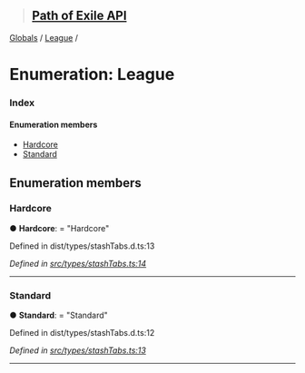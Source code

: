 > ## [Path of Exile API](../README.md)

[Globals](../globals.md) / [League](league.md) /

# Enumeration: League

### Index

#### Enumeration members

* [Hardcore](league.md#hardcore)
* [Standard](league.md#standard)

## Enumeration members

###  Hardcore

● **Hardcore**: = "Hardcore"

Defined in dist/types/stashTabs.d.ts:13

*Defined in [src/types/stashTabs.ts:14](https://github.com/stephenpoole/poe-api/blob/20c67cf/src/types/stashTabs.ts#L14)*

___

###  Standard

● **Standard**: = "Standard"

Defined in dist/types/stashTabs.d.ts:12

*Defined in [src/types/stashTabs.ts:13](https://github.com/stephenpoole/poe-api/blob/20c67cf/src/types/stashTabs.ts#L13)*

___